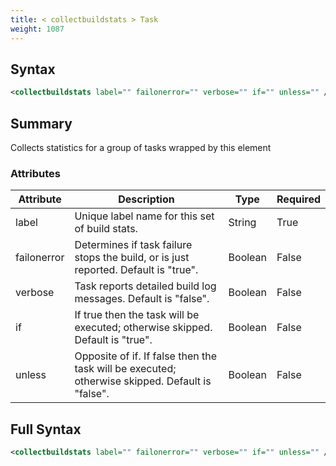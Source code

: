 ```yaml
---
title: < collectbuildstats > Task
weight: 1087
---
```

## Syntax
```xml
<collectbuildstats label="" failonerror="" verbose="" if="" unless="" />
```
## Summary ##
Collects statistics for a group of tasks wrapped by this element


### Attributes
| Attribute | Description | Type | Required |
| --------- | ----------- | ---- | -------- |
| label | Unique label name for this set of build stats. | String | True |
| failonerror | Determines if task failure stops the build, or is just reported. Default is &quot;true&quot;. | Boolean | False |
| verbose | Task reports detailed build log messages.  Default is &quot;false&quot;. | Boolean | False |
| if | If true then the task will be executed; otherwise skipped. Default is &quot;true&quot;. | Boolean | False |
| unless | Opposite of if.  If false then the task will be executed; otherwise skipped. Default is &quot;false&quot;. | Boolean | False |

## Full Syntax
```xml
<collectbuildstats label="" failonerror="" verbose="" if="" unless="" />
```
